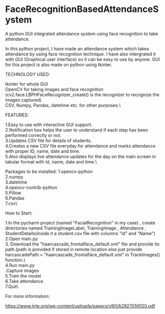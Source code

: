 # FaceRecognitionBasedAttendanceSystem
A python GUI integrated attendance system using face recognition to take attendance.

In this python project, I have made an attendance system which takes attendance by using face recognition technique. I have also intergrated it with GUI (Graphical user interface) so it can be easy to use by anyone. GUI for this project is also made on python using tkinter.

TECHNOLOGY USED:

tkinter for whole GUI\
OpenCV for taking images and face recognition (cv2.face.LBPHFaceRecognizer_create() is the recognizer to recognize the images captured)\
CSV, Numpy, Pandas, datetime etc. for other purposes.\

FEATURES:

1.Easy to use with interactive GUI support.\
2.Notification box helps the user to understand if each step has been performed correctly or not.\
3.Updates CSV file for details of students.\
4.Creates a new CSV file everyday for attendance and marks attendance with proper ID, name, date and time.\
5.Also displays live attendance updates for the day on the main screen in tabular format with Id, name, date and time.\

Packages to be installed:
1.opencv-python\
2.numpy\
3.datetime\
4.opencv-contrib-python\
5.Pillow\
6.Pandas\
7.csv\

How to Start:

1.In the pycharm project (named "FacialRecognition" in my case) , create directories named TrainingImageLabel, TrainingImage , Attendance , StudentDetails(inside it a  student.csv file with columns "Id" and "Name")\
2.Open main.py\
3. Download the "haarcascade_frontalface_default.xml" file and provide its path.(path is provided if stored in remote location else just provide harcascadePath = "haarcascade_frontalface_default.xml" in TrackImages() function.)\
4.Run main.py\
.Capture images\
5.Train the model\
6.Take attendance\
7.Quit\

For more information:

https://www.ijrte.org/wp-content/uploads/papers/v9i1/A2927059120.pdf
